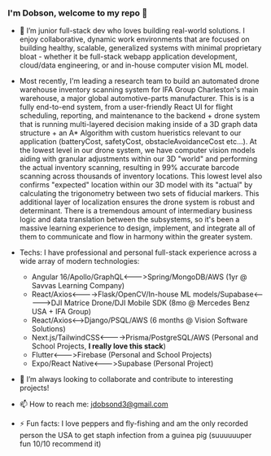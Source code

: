 ### I'm Dobson, welcome to my repo 👋

- 🔭 I’m junior full-stack dev who loves building real-world solutions. I enjoy collaborative, dynamic work environments that are focused on building healthy, scalable, generalized systems with minimal proprietary bloat - whether it be full-stack webapp application development, cloud/data engineering, or and in-house computer vision ML model.
  
- Most recently, I'm leading a research team to build an automated drone warehouse inventory scanning system for IFA Group Charleston's main warehouse, a major global automotive-parts manufacturer. This is is a fully end-to-end system, from a user-friendly React UI for flight scheduling, reporting, and maintenance to the backend + drone system that is running multi-layered decision making inside of a 3D graph data structure + an A* Algorithm with custom hueristics relevant to our application (batteryCost, safetyCost, obstacleAvoidanceCost etc...). At the lowest level in our drone system, we have computer vision models aiding with granular adjustments within our 3D "world" and performing the actual inventory scanning, resulting in 99% accurate barcode scanning across thousands of inventory locations. This lowest level also confirms "expected" location within our 3D model with its "actual" by calculating the trigonometry between two sets of fiducial markers. This additional layer of localization ensures the drone system is robust and determinant. There is a tremendous amount of intermediary business logic and data translation between the subsystems, so it's been a massive learning experience to design, implement, and integrate all of them to communicate and flow in harmony within the greater system.

- Techs: I have professional and personal full-stack experience across a wide array of modern technologies:
  - Angular 16/Apollo/GraphQL<--->Spring/MongoDB/AWS (1yr @ Savvas Learning Company)
  - React/Axios<---->Flask/OpenCV/In-house ML models/Supabase<----->DJI Matrice Drone/DJI Mobile SDK (8mo @ Mercedes Benz USA + IFA Group)
  - React/Axios<-->Django/PSQL/AWS (6 months @ Vision Software Solutions)
  - Next.js/TailwindCSS<---->Prisma/PostgreSQL/AWS (Personal and School Projects, **I really love this stack**)
  - Flutter<--->Firebase (Personal and School Projects)
  - Expo/React Native<--->Supabase (Personal Project)

- 👯 I’m always looking to collaborate and contribute to interesting projects!

- 📫 How to reach me: jdobsond3@gmail.com

- ⚡ Fun facts: I love peppers and fly-fishing and am the only recorded person the USA to get staph infection from a guinea pig (suuuuuuper fun 10/10 recommend it)
